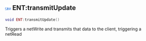 ## ![server](.gitbook/assets/server.png) ENT:transmitUpdate


```lua
void ENT:transmitUpdate()
```

Triggers a netWrite and transmits that data to the client, triggering a netRead




